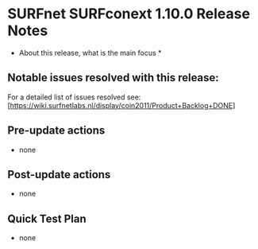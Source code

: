# SURFnet SURFconext 1.10.0 Release Notes #

* About this release, what is the main focus *

Notable issues resolved with this release:
-

For a detailed list of issues resolved see:
[https://wiki.surfnetlabs.nl/display/coin2011/Product+Backlog+DONE]

Pre-update actions
------------------

* none

Post-update actions
-------------------

* none

Quick Test Plan
---------------

* none